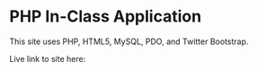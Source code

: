 <h1> PHP In-Class Application </h1>

<p> This site uses PHP, HTML5, MySQL, PDO, and Twitter Bootstrap. </p>

<p> Live link to site here:  </p>